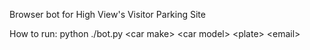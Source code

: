 ﻿Browser bot for High View's Visitor Parking Site

How to run:
  python ./bot.py <passcode> \<car make\> \<car model\> \<plate\> \<email\>
